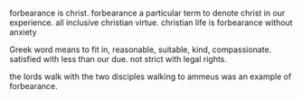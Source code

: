 forbearance is christ. forbearance a particular term to denote christ in our experience. all inclusive christian virtue. christian life is forbearance without anxiety

Greek word means to fit in, reasonable, suitable, kind, compassionate. satisfied with less than our due. not strict with legal rights.

the lords walk with the two disciples walking to ammeus was an example of forbearance.
